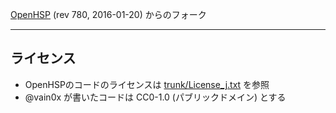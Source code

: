 [OpenHSP](http://dev.onionsoft.net/trac/openhsp) (rev 780, 2016-01-20) からのフォーク

----

## ライセンス

- OpenHSPのコードのライセンスは [trunk/License_j.txt](trunk/License_j.txt) を参照
- @vain0x が書いたコードは CC0-1.0 (パブリックドメイン) とする
